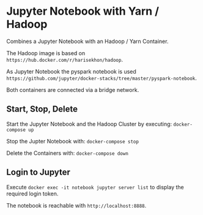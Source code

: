# Jupyter Notebook with Yarn / Hadoop

Combines a Jupyter Notebook with an Hadoop / Yarn Container.

The Hadoop image is based on `https://hub.docker.com/r/harisekhon/hadoop`.

As Jupyter Notebook the pyspark notebook is used `https://github.com/jupyter/docker-stacks/tree/master/pyspark-notebook`.

Both containers are connected via a bridge network.

## Start, Stop, Delete

Start the Jupyter Notebook and the Hadoop Cluster by executing:
`docker-compose up`

Stop the Jupter Notebook with:
`docker-compose stop`

Delete the Containers with:
`docker-compose down`

## Login to Jupyter

Execute `docker exec -it notebook jupyter server list` to display the required login token.

The notebook is reachable with `http://localhost:8888`.

